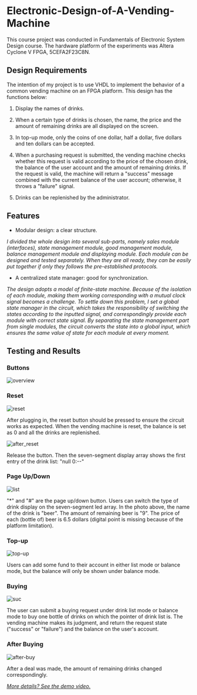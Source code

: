 # Electronic-Design-of-A-Vending-Machine

This course project was conducted in Fundamentals of Electronic System Design course. The hardware platform of the experiments was Altera Cyclone V FPGA, 5CEFA2F23C8N.

## Design Requirements

The intention of my project is to use VHDL to implement the behavior of a common vending machine on an FPGA platform. This design has the functions below:

1. Display the names of drinks.

2. When a certain type of drinks is chosen, the name, the price and the amount of remaining drinks are all displayed on the screen.

3. In top-up mode, only the coins of one dollar, half a dollar, five dollars and ten dollars can be accepted.

4. When a purchasing request is submitted, the vending machine checks whether this request is valid according to the price of the chosen drink, the balance of the user account and the amount of remaining drinks. If the request is valid, the machine will return a "success" message combined with the current balance of the user account; otherwise, it throws a "failure" signal.

5. Drinks can be replenished by the administrator.

## Features

* Modular design: a clear structure.

_I divided the whole design into several sub-parts, namely sales module (interfaces), state management module, good management module, balance management module and displaying module.  Each module can be designed and tested separately. When they are all ready, they can be easily put together if only they follows the pre-established protocols._

* A centralized state manager: good for synchronization.

_The design adopts a model of finite-state machine. Because of the isolation of each module, making them working corresponding with a mutual clock signal becomes a challenge. To settle down this problem, I set a global state manager in the circuit, which takes the responsibility of switching the states according to the inputted signal, and correspondingly provide each module with correct state signal. By separating the state management part from single modules, the circuit converts the state into a global input, which ensures the same value of state for each module at every moment._

## Testing and Results

### Buttons

![overview](./pics/Overview.png)

### Reset

![reset](./pics/Reset.png)

After plugging in, the reset button should be pressed to ensure the circuit works as expected. When the vending machine is reset, the balance is set as 0 and all the drinks are replenished.



![after_reset](./pics/after_reset.png) 



Release the button. Then the seven-segment display array shows the first entry of the drink list: "null 0:--"

### Page Up/Down

![list](./pics/list.png)

"*" and "#" are the page up/down button. Users can switch the type of drink display on the seven-segment led array. In the photo above, the name of the drink is "beer". The amount of remaining beer is "9". The price of each (bottle of) beer is 6.5 dollars (digital point is missing because of the platform limitation).

### Top-up

![top-up](./pics/top-up.png)

Users can add some fund to their account in either list mode or balance mode, but the balance will only be shown under balance mode.



### Buying

![suc](./pics/suc.png)

The user can submit a buying request under drink list mode or balance mode to buy one bottle of drinks on which the pointer of drink list is. The vending machine makes its judgment, and return the request state ("success" or "failure") and the balance on the user's account.

### After Buying

![after-buy](./pics/after-buy.png)

After a deal was made, the amount of remaining drinks changed  correspondingly.

[_More details? See the demo video._](./pics/video.mp4)



